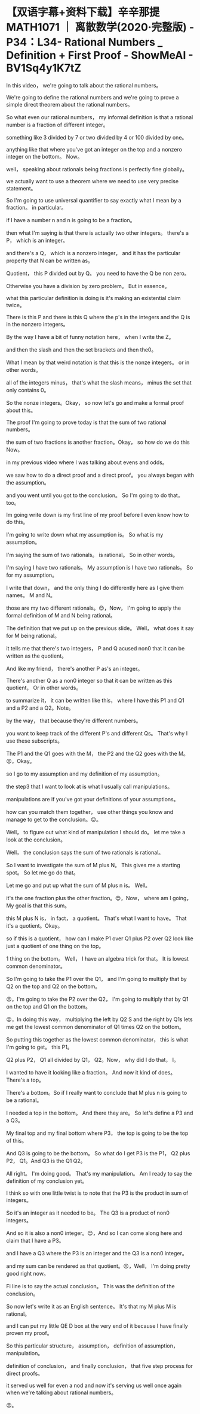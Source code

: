 # 【双语字幕+资料下载】辛辛那提 MATH1071 ｜ 离散数学(2020·完整版) - P34：L34- Rational Numbers _ Definition + First Proof - ShowMeAI - BV1Sq4y1K7tZ

In this video， we're going to talk about the rational numbers。

 We're going to define the rational numbers and we're going to prove a simple direct theorem about the rational numbers。

 So what even our rational numbers， my informal definition is that a rational number is a fraction of different integer。

 something like 3 divided by 7 or two divided by 4 or 100 divided by one。

 anything like that where you've got an integer on the top and a nonzero integer on the bottom。 Now。

 well， speaking about rationals being fractions is perfectly fine globally。

 we actually want to use a theorem where we need to use very precise statement。

 So I'm going to use universal quantifier to say exactly what I mean by a fraction。 in particular。

 if I have a number n and n is going to be a fraction。

 then what I'm saying is that there is actually two other integers。 there's a P， which is an integer。

 and there's a Q， which is a nonzero integer， and it has the particular property that N can be written as。

Quotient， this P divided out by Q。 you need to have the Q be non zero。

 Otherwise you have a division by zero problem。 But in essence。

 what this particular definition is doing is it's making an existential claim twice。

 There is this P and there is this Q where the p's in the integers and the Q is in the nonzero integers。

 By the way I have a bit of funny notation here， when I write the Z。

 and then the slash and then the set brackets and then the0。

 What I mean by that weird notation is that this is the nonze integers。 or in other words。

 all of the integers minus， that's what the slash means， minus the set that only contains 0。

 So the nonze integers。Okay， so now let's go and make a formal proof about this。

 The proof I'm going to prove today is that the sum of two rational numbers。

 the sum of two fractions is another fraction。Okay， so how do we do this Now。

 in my previous video where I was talking about evens and odds。

 we saw how to do a direct proof and a direct proof。 you always began with the assumption。

 and you went until you got to the conclusion。 So I'm going to do that， too。

 Im going write down is my first line of my proof before I even know how to do this。

 I'm going to write down what my assumption is。 So what is my assumption。

 I'm saying the sum of two rationals。 is rational。 So in other words。

 I'm saying I have two rationals。 My assumption is I have two rationals。 So for my assumption。

 I write that down， and the only thing I do differently here as I give them names。 M and N。

 those are my two different rationals。😊，Now， I'm going to apply the formal definition of M and N being rational。

 The definition that we put up on the previous slide。 Well， what does it say for M being rational。

 it tells me that there's two integers， P and Q acused non0 that it can be written as the quotient。

 And like my friend， there's another P as's an integer。

 There's another Q as a non0 integer so that it can be written as this quotient， Or in other words。

 to summarize it， it can be written like this， where I have this P1 and Q1 and a P2 and a Q2。Note。

 by the way， that because they're different numbers。

 you want to keep track of the different P's and different Qs。 That's why I use these subscripts。

 The P1 and the Q1 goes with the M， the P2 and the Q2 goes with the M。😡，Okay。

 so I go to my assumption and my definition of my assumption。

 the step3 that I want to look at is what I usually call manipulations。

 manipulations are if you've got your definitions of your assumptions。

 how can you match them together， use other things you know and manage to get to the conclusion。😡。

Well， to figure out what kind of manipulation I should do。 let me take a look at the conclusion。

 Well， the conclusion says the sum of two rationals is rational。

 So I want to investigate the sum of M plus N。 This gives me a starting spot。 So let me go do that。

 Let me go and put up what the sum of M plus n is。 Well。

 it's the one fraction plus the other fraction。😊，Now， where am I going， My goal is that this sum。

 this M plus N is， in fact， a quotient。 That's what I want to have。 That it's a quotient。Okay。

 so if this is a quotient， how can I make P1 over Q1 plus P2 over Q2 look like just a quotient of one thing on the top。

1 thing on the bottom。 Well， I have an algebra trick for that。 It is lowest common denominator。

So I'm going to take the P1 over the Q1， and I'm going to multiply that by Q2 on the top and Q2 on the bottom。

😡，I'm going to take the P2 over the Q2， I'm going to multiply that by Q1 on the top and Q1 on the bottom。

😡，In doing this way， multiplying the left by Q2 S and the right by Q1s lets me get the lowest common denominator of Q1 times Q2 on the bottom。

 So putting this together as the lowest common denominator， this is what I'm going to get。 this P1。

 Q2 plus P2， Q1 all divided by Q1， Q2。Now， why did I do that， I。

 I wanted to have it looking like a fraction。 And now it kind of does。 There's a top。

 There's a bottom。So if I really want to conclude that M plus n is going to be a rational。

 I needed a top in the bottom。 And there they are。 So let's define a P3 and a Q3。

 My final top and my final bottom where P3， the top is going to be the top of this。

 And Q3 is going to be the bottom。 So what do I get P3 is the P1， Q2 plus P2， Q1。And Q3 is the Q1 Q2。

All right。 I'm doing good。 That's my manipulation。 Am I ready to say the definition of my conclusion yet。

 I think so with one little twist is to note that the P3 is the product in sum of integers。

 So it's an integer as it needed to be。 The Q3 is a product of non0 integers。

 And so it is also a non0 integer。😊，And so I can come along here and claim that I have a P3。

 and I have a Q3 where the P3 is an integer and the Q3 is a non0 integer。

 and my sum can be rendered as that quotient。😡，Well， I'm doing pretty good right now。

 Fi line is to say the actual conclusion。 This was the definition of the conclusion。

 So now let's write it as an English sentence。 It's that my M plus M is rational。

 and I can put my little QE D box at the very end of it because I have finally proven my proof。

So this particular structure， assumption， definition of assumption， manipulation。

 definition of conclusion， and finally conclusion， that five step process for direct proofs。

 it served us well for even a nod and now it's serving us well once again when we're talking about rational numbers。

😡。